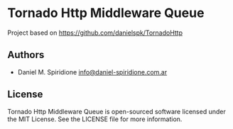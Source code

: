 # Tornado Http Middleware Queue

Project based on https://github.com/danielspk/TornadoHttp

## Authors
* Daniel M. Spiridione <info@daniel-spiridione.com.ar>

## License
Tornado Http Middleware Queue is open-sourced software licensed under the
MIT License. See the LICENSE file for more information.
